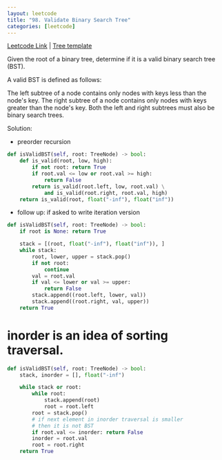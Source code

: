 ```yaml
---
layout: leetcode
title: "98. Validate Binary Search Tree"
categories: [leetcode]
---
```


[Leetcode Link](https://leetcode.com/problems/validate-binary-search-tree/)
| [Tree template](/template/tree)

Given the root of a binary tree, determine if it is a valid binary search tree (BST).

A valid BST is defined as follows:

The left subtree of a node contains only nodes with keys less than the node's key.
The right subtree of a node contains only nodes with keys greater than the node's key.
Both the left and right subtrees must also be binary search trees.

Solution:

* preorder recursion
 
```python
def isValidBST(self, root: TreeNode) -> bool:
    def is_valid(root, low, high):
        if not root: return True
        if root.val <= low or root.val >= high:
            return False
        return is_valid(root.left, low, root.val) \
            and is_valid(root.right, root.val, high)
    return is_valid(root, float("-inf"), float("inf"))
```

* follow up: if asked to write iteration version

```python
def isValidBST(self, root: TreeNode) -> bool:
    if root is None: return True

    stack = [(root, float("-inf"), float("inf")), ]
    while stack:
        root, lower, upper = stack.pop()
        if not root:
            continue
        val = root.val
        if val <= lower or val >= upper:
            return False
        stack.append((root.left, lower, val))
        stack.append((root.right, val, upper))
    return True
```        

# inorder is an idea of sorting traversal.

```python
def isValidBST(self, root: TreeNode) -> bool:
    stack, inorder = [], float("-inf")

    while stack or root:
        while root:
            stack.append(root)
            root = root.left
        root = stack.pop()
        # if next element in inorder traversal is smaller
        # then it is not BST
        if root.val <= inorder: return False
        inorder = root.val
        root = root.right
    return True
```